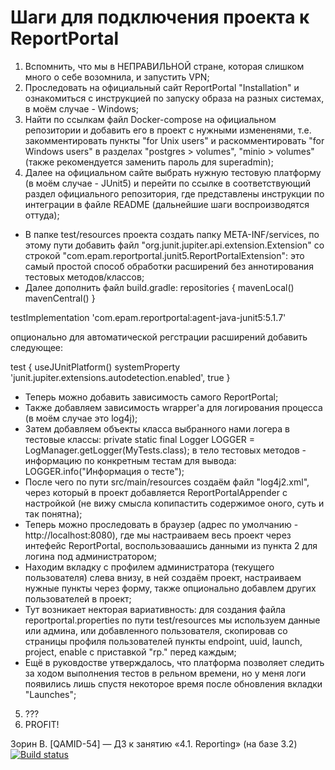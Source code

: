 # Шаги для подключения проекта к ReportPortal

1. Вспомнить, что мы в НЕПРАВИЛЬНОЙ стране, которая слишком много о себе возомнила, и запустить VPN;
2. Проследовать на официальный сайт ReportPortal "Installation" и ознакомиться с инструкцией по запуску образа на разных системах, в моём случае - Windows;
3. Найти по ссылкам файл Docker-compose на официальном репозитории и добавить его в проект с нужными измененями, т.е. закомментировать пункты "for Unix users" и раскомментировать "for Windows users" в разделах "postgres > volumes", "minio > volumes" (также рекомендуется заменить пароль для superadmin);
4. Далее на официальном сайте выбрать нужную тестовую платформу (в моём случае - JUnit5) и перейти по ссылке в соответствующий раздел официального репозитория, где представлены инструкции по интеграции в файле README (дальнейшие шаги воспроизводятся оттуда);
 - В папке test/resources проекта создать папку META-INF/services, по этому пути добавить файл "org.junit.jupiter.api.extension.Extension" со строкой "com.epam.reportportal.junit5.ReportPortalExtension": это самый простой способ обработки расширений без аннотирования тестовых методов/классов;
 - Далее дополнить файл build.gradle:
repositories {
    mavenLocal()
    mavenCentral()
}

testImplementation 'com.epam.reportportal:agent-java-junit5:5.1.7'

опционально для автоматической регстрации расширений добавить следующее:

test {
    useJUnitPlatform()
    systemProperty 'junit.jupiter.extensions.autodetection.enabled', true
}

 - Теперь можно добавить зависимость самого ReportPortal;
 - Также добавляем зависимость wrapper'а для логирования процесса (в моём случае это log4j);
 - Затем добавляем объекты класса выбранного нами логера в тестовые классы: private static final Logger LOGGER = LogManager.getLogger(MyTests.class); в тело тестовых методов - информацию по конкретным тестам для вывода: LOGGER.info("Информация о тесте");
 - После чего по пути src/main/resources создаём файл "log4j2.xml", через который в проект добавляется ReportPortalAppender с настройкой (не вижу смысла копипастить содержимое оного, суть и так понятна);
 - Теперь можно проследовать в браузер (адрес по умолчанию - http://localhost:8080), где мы настраиваем весь проект через интефейс ReportPortal, воспользоваашись данными из пункта 2 для логина под администратором;
 - Находим вкладку с профилем администратора (текущего пользователя) слева внизу, в ней создаём проект, настраиваем нужные пункты через форму, также опционально добавлем других пользователей в проект;
 - Тут возникает некторая вариативность: для создания файла reportportal.properties по пути test/resources мы используем данные или админа, или добавленного пользователя, скопировав со страницы профиля пользователей пункты endpoint, uuid, launch, project, enable с приставкой "rp." перед каждым;
 - Ещё в руковдостве утверждалось, что платформа позволяет следить за ходом выполнения тестов в рельном времени, но у меня логи появились лишь спустя некоторое время после обновления вкладки "Launches";

5. ???
6. PROFIT!


Зорин В. [QAMID-54] — ДЗ к занятию «4.1. Reporting» (на базе 3.2)
[![Build status](https://ci.appveyor.com/api/projects/status/2im807tff501kxva?svg=true)](https://ci.appveyor.com/project/Gvynhartt/hw-patterns-delivery-form-new-date)
